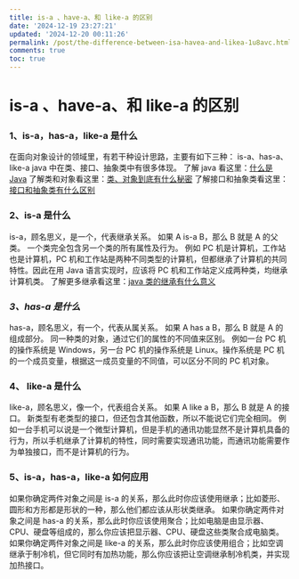 ```yaml
---
title: is-a 、have-a、和 like-a 的区别
date: '2024-12-19 23:27:21'
updated: '2024-12-20 00:11:26'
permalink: /post/the-difference-between-isa-havea-and-likea-1u8avc.html
comments: true
toc: true
---
```


# is-a 、have-a、和 like-a 的区别

### 1、is-a，has-a，like-a 是什么

在面向对象设计的领域里，有若干种设计思路，主要有如下三种： 
is-a、has-a、like-a 
java 中在类、接口、抽象类中有很多体现。 
了解 java 看这里：[什么是 Java](http://blog.csdn.net/ooppookid/article/details/51931003) 
了解类和对象看这里：[类、对象到底有什么秘密](http://blog.csdn.net/ooppookid/article/details/51161448) 
了解接口和抽象类看这里：[接口和抽象类有什么区别](http://blog.csdn.net/ooppookid/article/details/51173179)

### 2、is-a 是什么

is-a，顾名思义，是一个，代表继承关系。 
如果 A is-a B，那么 B 就是 A 的父类。 
一个类完全包含另一个类的所有属性及行为。 
例如 PC 机是计算机，工作站也是计算机，PC 机和工作站是两种不同类型的计算机，但都继承了计算机的共同特性。因此在用 Java 语言实现时，应该将 PC 机和工作站定义成两种类，均继承计算机类。 
了解更多继承看这里：[java 类的继承有什么意义](http://blog.csdn.net/ooppookid/article/details/51193477)

### *3、has-a 是什么*

has-a，顾名思义，有一个，代表从属关系。 
如果 A has a B，那么 B 就是 A 的组成部分。 
同一种类的对象，通过它们的属性的不同值来区别。 
例如一台 PC 机的操作系统是 Windows，另一台 PC 机的操作系统是 Linux。操作系统是 PC 机的一个成员变量，根据这一成员变量的不同值，可以区分不同的 PC 机对象。

### 4、 like-a 是什么

like-a，顾名思义，像一个，代表组合关系。 
如果 A like a B，那么 B 就是 A 的接口。 
新类型有老类型的接口，但还包含其他函数，所以不能说它们完全相同。 
例如一台手机可以说是一个微型计算机，但是手机的通讯功能显然不是计算机具备的行为，所以手机继承了计算机的特性，同时需要实现通讯功能，而通讯功能需要作为单独接口，而不是计算机的行为。

### 5、is-a，has-a，like-a 如何应用

如果你确定两件对象之间是 is-a 的关系，那么此时你应该使用继承；比如菱形、圆形和方形都是形状的一种，那么他们都应该从形状类继承。 
如果你确定两件对象之间是 has-a 的关系，那么此时你应该使用聚合；比如电脑是由显示器、CPU、硬盘等组成的，那么你应该把显示器、CPU、硬盘这些类聚合成电脑类。 
如果你确定两件对象之间是 like-a 的关系，那么此时你应该使用组合；比如空调继承于制冷机，但它同时有加热功能，那么你应该把让空调继承制冷机类，并实现加热接口。
